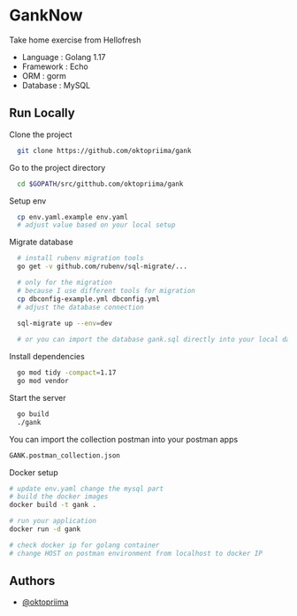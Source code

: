 
# GankNow

Take home exercise from Hellofresh
- Language : Golang 1.17
- Framework : Echo
- ORM : gorm
- Database : MySQL

## Run Locally

Clone the project

```bash
  git clone https://github.com/oktopriima/gank
```

Go to the project directory

```bash
  cd $GOPATH/src/gitthub.com/oktopriima/gank
```

Setup env
```bash
  cp env.yaml.example env.yaml
  # adjust value based on your local setup
```

Migrate database
```bash
  # install rubenv migration tools
  go get -v github.com/rubenv/sql-migrate/... 

  # only for the migration
  # because I use different tools for migration
  cp dbconfig-example.yml dbconfig.yml
  # adjust the database connection

  sql-migrate up --env=dev
  
  # or you can import the database gank.sql directly into your local database
```

Install dependencies

```bash
  go mod tidy -compact=1.17
  go mod vendor
```

Start the server

```bash
  go build
  ./gank
```

You can import the collection postman into your postman apps
```bash
GANK.postman_collection.json
```

Docker setup
```bash
# update env.yaml change the mysql part
# build the docker images
docker build -t gank .

# run your application
docker run -d gank 

# check docker ip for golang container
# change HOST on postman environment from localhost to docker IP
```

## Authors

- [@oktopriima](https://www.github.com/oktopriima)